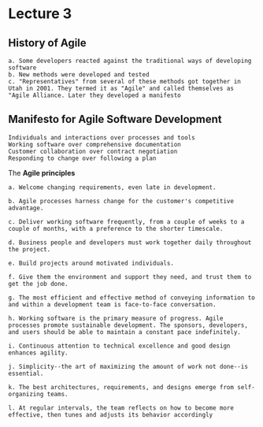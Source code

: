 # Lecture 3

## History of Agile

    a. Some developers reacted against the traditional ways of developing software
    b. New methods were developed and tested
    c. "Representatives" from several of these methods got together in Utah in 2001. They termed it as "Agile" and called themselves as "Agile Alliance. Later they developed a manifesto

## Manifesto for **Agile Software Development**

    Individuals and interactions over processes and tools
    Working software over comprehensive documentation
    Customer collaboration over contract negotiation
    Responding to change over following a plan

The **Agile principles**

    a. Welcome changing requirements, even late in development. 

    b. Agile processes harness change for the customer's competitive advantage.

    c. Deliver working software frequently, from a couple of weeks to a couple of months, with a preference to the shorter timescale.

    d. Business people and developers must work together daily throughout the project.

    e. Build projects around motivated individuals. 

    f. Give them the environment and support they need, and trust them to get the job done.

    g. The most efficient and effective method of conveying information to and within a development team is face-to-face conversation.

    h. Working software is the primary measure of progress. Agile processes promote sustainable development. The sponsors, developers, and users should be able to maintain a constant pace indefinitely.

    i. Continuous attention to technical excellence and good design enhances agility.

    j. Simplicity--the art of maximizing the amount of work not done--is essential.

    k. The best architectures, requirements, and designs emerge from self-organizing teams.

    l. At regular intervals, the team reflects on how to become more effective, then tunes and adjusts its behavior accordingly
